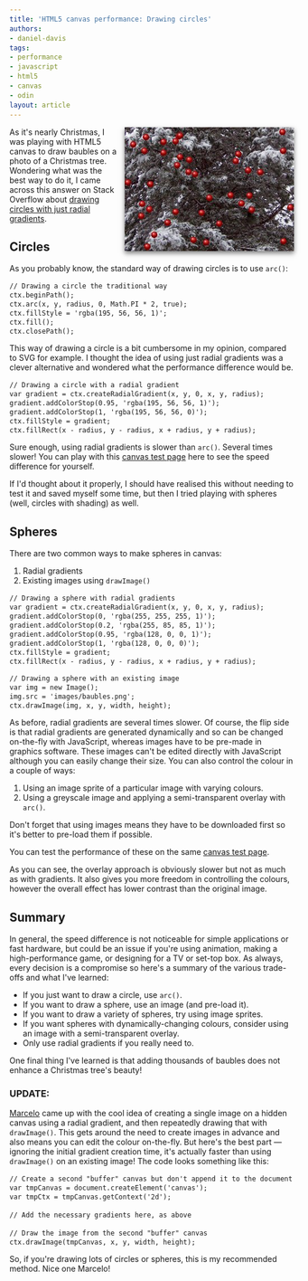```yaml
---
title: 'HTML5 canvas performance: Drawing circles'
authors:
- daniel-davis
tags:
- performance
- javascript
- html5
- canvas
- odin
layout: article
---
```

<img src="/blog/html5-canvas-performance-drawing-circles/canvas-christmas-tree.jpg" alt="HTML5 canvas baubles on a Christmas tree" style="float:right;margin:0 0 1em 1em;box-shadow:0 4px 8px rgba(0, 0, 0, 0.5);" />

<p>As it&#39;s nearly Christmas, I was playing with HTML5 canvas to draw baubles on a photo of a Christmas tree. Wondering what was the best way to do it, I came across this answer on Stack Overflow about <a href="http://stackoverflow.com/questions/9742830/html5-canvas-glass-circle#answer-9743575">drawing circles with just radial gradients</a>.</p>

<h2>Circles</h2>

<p>As you probably know, the standard way of drawing circles is to use <code>arc()</code>:</p>

<pre><code>// Drawing a circle the traditional way
ctx.beginPath();
ctx.arc(x, y, radius, 0, Math.PI * 2, true);
ctx.fillStyle = &#39;rgba(195, 56, 56, 1)&#39;;
ctx.fill();
ctx.closePath();</code></pre>

<p>This way of drawing a circle is a bit cumbersome in my opinion, compared to SVG for example. I thought the idea of using just radial gradients was a clever alternative and wondered what the performance difference would be.</p>

<pre><code>// Drawing a circle with a radial gradient
var gradient = ctx.createRadialGradient(x, y, 0, x, y, radius);
gradient.addColorStop(0.95, &#39;rgba(195, 56, 56, 1)&#39;);
gradient.addColorStop(1, &#39;rgba(195, 56, 56, 0)&#39;);
ctx.fillStyle = gradient;
ctx.fillRect(x - radius, y - radius, x + radius, y + radius);</code></pre>

<p>Sure enough, using radial gradients is slower than <code>arc()</code>. Several times slower! You can play with this <a href="http://people.opera.com/danield/html5/canvas-speed/">canvas test page</a> here to see the speed difference for yourself.</p>

<p>If I&#39;d thought about it properly, I should have realised this without needing to test it and saved myself some time, but then I tried playing with spheres (well, circles with shading) as well.</p>

<h2>Spheres</h2>

<p>There are two common ways to make spheres in canvas:</p>
<ol>
    <li>Radial gradients</li>
    <li>Existing images using <code>drawImage()</code></li>
</ol>

<pre><code>// Drawing a sphere with radial gradients
var gradient = ctx.createRadialGradient(x, y, 0, x, y, radius);
gradient.addColorStop(0, &#39;rgba(255, 255, 255, 1)&#39;);
gradient.addColorStop(0.2, &#39;rgba(255, 85, 85, 1)&#39;);
gradient.addColorStop(0.95, &#39;rgba(128, 0, 0, 1)&#39;);
gradient.addColorStop(1, &#39;rgba(128, 0, 0, 0)&#39;);
ctx.fillStyle = gradient;
ctx.fillRect(x - radius, y - radius, x + radius, y + radius);</code></pre>

<pre><code>// Drawing a sphere with an existing image
var img = new Image();
img.src = &#39;images/baubles.png&#39;;
ctx.drawImage(img, x, y, width, height);</code></pre>

<p>As before, radial gradients are several times slower. Of course, the flip side is that radial gradients are generated dynamically and so can be changed on-the-fly with JavaScript, whereas images have to be pre-made in graphics software. These images can&#39;t be edited directly with JavaScript although you can easily change their size. You can also control the colour in a couple of ways:</p>
<ol>
    <li>Using an image sprite of a particular image with varying colours.</li>
    <li>Using a greyscale image and applying a semi-transparent overlay with <code>arc()</code>.</li>
</ol>

<p>Don&#39;t forget that using images means they have to be downloaded first so it&#39;s better to pre-load them if possible.</p>

<p>You can test the performance of these on the same <a href="http://people.opera.com/danield/html5/canvas-speed/">canvas test page</a>.</p>

<p>As you can see, the overlay approach is obviously slower but not as much as with gradients. It also gives you more freedom in controlling the colours, however the overall effect has lower contrast than the original image.</p>

<h2>Summary</h2>

<p>In general, the speed difference is not noticeable for simple applications or fast hardware, but could be an issue if you&#39;re using animation, making a high-performance game, or designing for a TV or set-top box. As always, every decision is a compromise so here&#39;s a summary of the various trade-offs and what I&#39;ve learned:</p>

<ul>
    <li>If you just want to draw a circle, use <code>arc()</code>.</li>
    <li>If you want to draw a sphere, use an image (and pre-load it).</li>
    <li>If you want to draw a variety of spheres, try using image sprites.</li>
    <li>If you want spheres with dynamically-changing colours, consider using an image with a semi-transparent overlay.</li>
    <li>Only use radial gradients if you really need to.</li>
</ul>

<p>One final thing I&#39;ve learned is that adding thousands of baubles does not enhance a Christmas tree&#39;s beauty!</p>

<h3 id="update">UPDATE:</h3>

<p><a href="https://twitter.com/askoth">Marcelo</a> came up with the cool idea of creating a single image on a hidden canvas using a radial gradient, and then repeatedly drawing that with <code>drawImage()</code>. This gets around the need to create images in advance and also means you can edit the colour on-the-fly. But here&#39;s the best part &#x2014; ignoring the initial gradient creation time, it&#39;s actually faster than using <code>drawImage()</code> on an existing image! The code looks something like this:</p>

<pre><code>// Create a second &quot;buffer&quot; canvas but don&#39;t append it to the document
var tmpCanvas = document.createElement(&#39;canvas&#39;);
var tmpCtx = tmpCanvas.getContext(&#39;2d&#39;);

// Add the necessary gradients here, as above

// Draw the image from the second &quot;buffer&quot; canvas
ctx.drawImage(tmpCanvas, x, y, width, height);</code></pre>

<p>So, if you&#39;re drawing lots of circles or spheres, this is my recommended method. Nice one Marcelo!</p>
